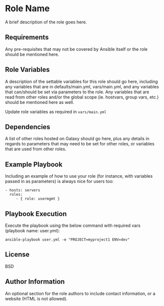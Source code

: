 Role Name
=========

A brief description of the role goes here.

Requirements
------------

Any pre-requisites that may not be covered by Ansible itself or the role should be mentioned here.

Role Variables
--------------

A description of the settable variables for this role should go here, including any variables that are in defaults/main.yml, vars/main.yml, and any variables that can/should be set via parameters to the role. Any variables that are read from other roles and/or the global scope (ie. hostvars, group vars, etc.) should be mentioned here as well.

Update role variables as required in `vars/main.yml`

Dependencies
------------

A list of other roles hosted on Galaxy should go here, plus any details in regards to parameters that may need to be set for other roles, or variables that are used from other roles.

Example Playbook
----------------

Including an example of how to use your role (for instance, with variables passed in as parameters) is always nice for users too:

    - hosts: servers
      roles:
         - { role: usermgmt }

Playbook Execution
----------------

Execute the playbook using the below command with required vars (playbook name: user.yml):

    ansible-playbook user.yml -e "PROJECT=myproject1 ENV=dev"

License
-------

BSD

Author Information
------------------

An optional section for the role authors to include contact information, or a website (HTML is not allowed).
